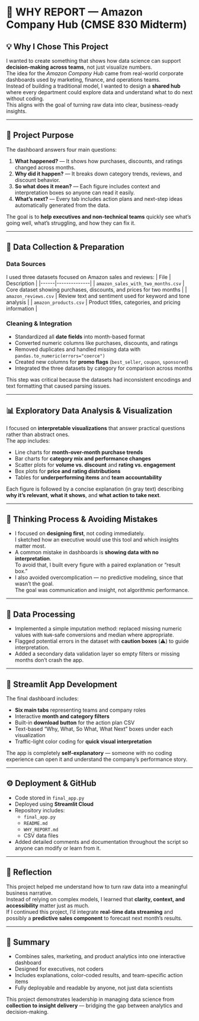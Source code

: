 # 🧩 WHY REPORT — Amazon Company Hub (CMSE 830 Midterm)

## 💡 Why I Chose This Project

I wanted to create something that shows how data science can support **decision-making across teams**, not just visualize numbers.  
The idea for the *Amazon Company Hub* came from real-world corporate dashboards used by marketing, finance, and operations teams.  
Instead of building a traditional model, I wanted to design a **shared hub** where every department could explore data and understand what to do next without coding.  
This aligns with the goal of turning raw data into clear, business-ready insights.

---

## 🧭 Project Purpose

The dashboard answers four main questions:
1. **What happened?** — It shows how purchases, discounts, and ratings changed across months.  
2. **Why did it happen?** — It breaks down category trends, reviews, and discount behavior.  
3. **So what does it mean?** — Each figure includes context and interpretation boxes so anyone can read it easily.  
4. **What’s next?** — Every tab includes action plans and next-step ideas automatically generated from the data.

The goal is to **help executives and non-technical teams** quickly see what’s going well, what’s struggling, and how they can fix it.

---

## 🧮 Data Collection & Preparation

### Data Sources
I used three datasets focused on Amazon sales and reviews:
| File | Description |
|------|--------------|
| `amazon_sales_with_two_months.csv` | Core dataset showing purchases, discounts, and prices for two months |
| `amazon_reviews.csv` | Review text and sentiment used for keyword and tone analysis |
| `amazon_products.csv` | Product titles, categories, and pricing information |

### Cleaning & Integration
- Standardized all **date fields** into month-based format  
- Converted numeric columns like purchases, discounts, and ratings  
- Removed duplicates and handled missing data with `pandas.to_numeric(errors="coerce")`  
- Created new columns for **promo flags** (`best_seller`, `coupon`, `sponsored`)  
- Integrated the three datasets by category for comparison across months  

This step was critical because the datasets had inconsistent encodings and text formatting that caused parsing issues.

---

## 📊 Exploratory Data Analysis & Visualization

I focused on **interpretable visualizations** that answer practical questions rather than abstract ones.  
The app includes:
- Line charts for **month-over-month purchase trends**  
- Bar charts for **category mix and performance changes**  
- Scatter plots for **volume vs. discount** and **rating vs. engagement**  
- Box plots for **price and rating distributions**  
- Tables for **underperforming items** and **team accountability**

Each figure is followed by a concise explanation (in gray text) describing **why it’s relevant**, **what it shows**, and **what action to take next**.

---

## 🧠 Thinking Process & Avoiding Mistakes

- I focused on **designing first**, not coding immediately.  
  I sketched how an executive would use this tool and which insights matter most.  
- A common mistake in dashboards is **showing data with no interpretation**.  
  To avoid that, I built every figure with a paired explanation or “result box.”  
- I also avoided overcomplication — no predictive modeling, since that wasn’t the goal.  
  The goal was communication and insight, not algorithmic performance.

---

## 🧩 Data Processing

- Implemented a simple imputation method: replaced missing numeric values with `NaN`-safe conversions and median where appropriate.  
- Flagged potential errors in the dataset with **caution boxes** (⚠️) to guide interpretation.  
- Added a secondary data validation layer so empty filters or missing months don’t crash the app.  

---

## 🧱 Streamlit App Development

The final dashboard includes:
- **Six main tabs** representing teams and company roles  
- Interactive **month and category filters**  
- Built-in **download button** for the action plan CSV  
- Text-based “Why, What, So What, What Next” boxes under each visualization  
- Traffic-light color coding for **quick visual interpretation**

The app is completely **self-explanatory** — someone with no coding experience can open it and understand the company’s performance story.

---

## ⚙️ Deployment & GitHub

- Code stored in `final_app.py`  
- Deployed using **Streamlit Cloud**  
- Repository includes:
  - `final_app.py`
  - `README.md`
  - `WHY_REPORT.md`
  - CSV data files  
- Added detailed comments and documentation throughout the script so anyone can modify or learn from it.

---

## 🎯 Reflection

This project helped me understand how to turn raw data into a meaningful business narrative.  
Instead of relying on complex models, I learned that **clarity, context, and accessibility** matter just as much.  
If I continued this project, I’d integrate **real-time data streaming** and possibly a **predictive sales component** to forecast next month’s results.

---

## 🏁 Summary

- Combines sales, marketing, and product analytics into one interactive dashboard  
- Designed for executives, not coders  
- Includes explanations, color-coded results, and team-specific action items  
- Fully deployable and readable by anyone, not just data scientists  

This project demonstrates leadership in managing data science from **collection to insight delivery** — bridging the gap between analytics and decision-making.
